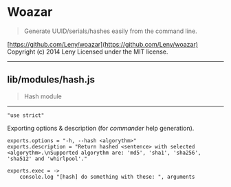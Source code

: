 # Woazar

> Generate UUID/serials/hashes easily from the command line.

[https://github.com/Leny/woazar](https://github.com/Leny/woazar)
Copyright (c) 2014 Leny
Licensed under the MIT license.

* * *

## lib/modules/hash.js

> Hash module

* * *

    "use strict"

Exporting options & description (for *commander* help generation).

    exports.options = "-h, --hash <algorythm>"
    exports.description = "Return hashed <sentence> with selected <algorythm>.\nSupported algorythm are: 'md5', 'sha1', 'sha256', 'sha512' and 'whirlpool'."

    exports.exec = ->
        console.log "[hash] do something with these: ", arguments
